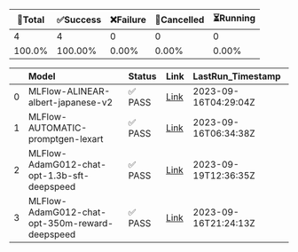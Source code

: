 🚀Total|✅Success|❌Failure|🚫Cancelled|⏳Running|
-----|-------|-------|-------|-------|
4|4|0|0|0|
100.0%|100.00%|0.00%|0.00%|0.00%|

|    | Model                                          | Status   | Link                                                                            | LastRun_Timestamp    |
|---:|:-----------------------------------------------|:---------|:--------------------------------------------------------------------------------|:---------------------|
|  0 | MLFlow-ALINEAR-albert-japanese-v2              | ✅ PASS   | [Link](https://github.com/Azure/azure-ai-model-catalog/actions/runs/6205287620) | 2023-09-16T04:29:04Z |
|  1 | MLFlow-AUTOMATIC-promptgen-lexart              | ✅ PASS   | [Link](https://github.com/Azure/azure-ai-model-catalog/actions/runs/6205835219) | 2023-09-16T06:34:38Z |
|  2 | MLFlow-AdamG012-chat-opt-1.3b-sft-deepspeed    | ✅ PASS   | [Link](https://github.com/Azure/azure-ai-model-catalog/actions/runs/6235653510) | 2023-09-19T12:36:35Z |
|  3 | MLFlow-AdamG012-chat-opt-350m-reward-deepspeed | ✅ PASS   | [Link](https://github.com/Azure/azure-ai-model-catalog/actions/runs/6209686437) | 2023-09-16T21:24:13Z |